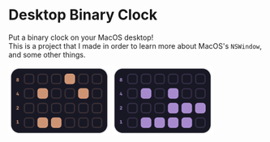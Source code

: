 # Desktop Binary Clock

Put a binary clock on your MacOS desktop!  
This is a project that I made in order to learn more about MacOS's `NSWindow`, and some other things. 

<img src="https://github.com/MrKai77/Desktop-Binary-Clock/blob/main/screenshots/binary-clock-screenshot-1.png" width="200"/> <img src="https://github.com/MrKai77/Desktop-Binary-Clock/blob/main/screenshots/binary-clock-screenshot-2.png" width="200" />